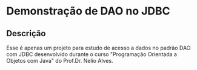 # Demonstração de DAO no JDBC

## Descrição
Esse é apenas um projeto para estudo de acesso a dados no padrão DAO com JDBC desenvolvido durante o curso "Programação Orientada a Objetos com Java" do Prof.Dr. Nelio Alves.
